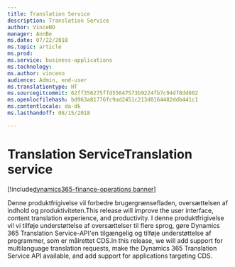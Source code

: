 ```yaml
---
title: Translation Service
description: Translation Service
author: VinceNO
manager: AnnBe
ms.date: 07/22/2018
ms.topic: article
ms.prod: 
ms.service: business-applications
ms.technology: 
ms.author: vinceno
audience: Admin, end-user
ms.translationtype: HT
ms.sourcegitcommit: 62ff356275ffd55047573b9224fb7c94df8dd602
ms.openlocfilehash: bd963a81776fc9ad2451c213d0164482ddb441c1
ms.contentlocale: da-dk
ms.lasthandoff: 08/15/2018

---
```

#  <a name="translation-service"></a><span data-ttu-id="b90b0-103">Translation Service</span><span class="sxs-lookup"><span data-stu-id="b90b0-103">Translation service</span></span>

[!include[dynamics365-finance-operations banner](../includes/dynamics365-finance-operations.md)]



<span data-ttu-id="b90b0-104">Denne produktfrigivelse vil forbedre brugergrænsefladen, oversættelsen af indhold og produktiviteten.</span><span class="sxs-lookup"><span data-stu-id="b90b0-104">This release will improve the user interface, content translation experience, and productivity.</span></span> <span data-ttu-id="b90b0-105">I denne produktfrigivelse vil vi tilføje understøttelse af oversættelser til flere sprog, gøre Dynamics 365 Translation Service-API'en tilgængelig og tilføje understøttelse af programmer, som er målrettet CDS.</span><span class="sxs-lookup"><span data-stu-id="b90b0-105">In this release, we will add support for multilanguage translation requests, make the Dynamics 365 Translation Service API available, and add support for applications targeting CDS.</span></span> 

